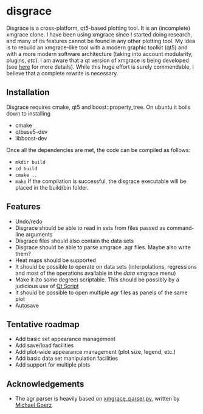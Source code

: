 # disgrace

Disgrace is a cross-platform, qt5-based plotting tool. It is an (incomplete) xmgrace clone. I have been using xmgrace since I started doing 
research, and many of its features cannot be found in any other plotting tool. My idea is to rebuild an xmgrace-like tool with a modern 
graphic toolkit (qt5) and with a more modern software architecture (taking into account modularity, plugins, _etc_). I am aware that a qt 
version of xmgrace is being developed (see [here](https://sourceforge.net/projects/qtgrace/) for more details). While this huge effort is 
surely commendable, I believe that a complete rewrite is necessary. 

## Installation
Disgrace requires cmake, qt5 and boost::property_tree. On ubuntu it boils down to installing
* cmake
* qtbase5-dev
* libboost-dev

Once all the dependencies are met, the code can be compiled as follows:
* ```mkdir build```
* ```cd build```
* ```cmake ..```
* ```make```
If the compilation is successful, the disgrace executable will be placed in the build/bin folder. 

## Features
* Undo/redo
* Disgrace should be able to read in sets from files passed as command-line arguments
* Disgrace files should also contain the data sets
* Disgrace should be able to parse xmgrace .agr files. Maybe also write them?
* Heat maps should be supported
* It should be possible to operate on data sets (interpolations, regressions and most of the operations available in the _data_ xmgrace menu)
* Make it (to some degree) scriptable. This should be possibly by a judicious use of [Qt Script](http://doc.qt.io/qt-5/qtscript-index.html)
* It should be possible to open multiple agr files as panels of the same plot   
* Autosave

## Tentative roadmap
* Add basic set appearance management
* Add save/load facilities
* Add plot-wide appearance management (plot size, legend, etc.)
* Add basic data set manipulation facilities
* Add support for multiple plots

## Acknowledgements
* The agr parser is heavily based on [xmgrace_parser.py](https://github.com/goerz/xmgrace_parser), written by [Michael Goerz](http://michaelgoerz.net)
